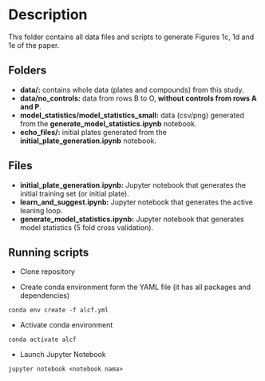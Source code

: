 # Description
This folder contains all data files and scripts to generate Figures 1c, 1d and 1e of the paper.

## Folders
* **data/:** contains whole data (plates and compounds) from this study.
* **data/no_controls:** data from rows B to O, **without controls from rows A and P**.
* **model_statistics/model_statistics_small:** data (csv/png) generated from the **generate_model_statistics.ipynb** notebook.
* **echo_files/:** initial plates generated from the **initial_plate_generation.ipynb** notebook.

## Files
* **initial_plate_generation.ipynb:** Jupyter notebook that generates the initial training set (or initial plate).
* **learn_and_suggest.ipynb:** Jupyter notebook that generates the active leaning loop.
* **generate_model_statistics.ipynb:** Jupyter notebook that generates model statistics (5 fold cross validation).

## Running scripts

* Clone repository

* Create conda environment form the YAML file (it has all packages and dependencies)
~~~
conda env create -f alcf.yml
~~~

* Activate conda environment
~~~
conda activate alcf
~~~

* Launch Jupyter Notebook
~~~
jupyter notebook <notebook nama>
~~~